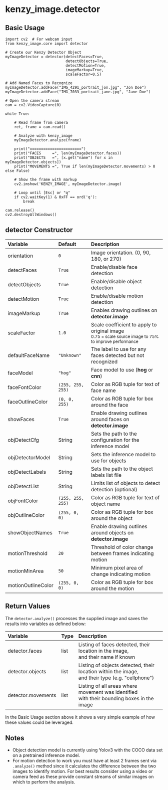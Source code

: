 # kenzy_image.detector

## Basic Usage

```
import cv2  # For webcam input
from kenzy_image.core import detector

# Create our Kenzy Detector Object
myImageDetector = detector(detectFaces=True, 
                           detectObjects=True, 
                           detectMotion=True, 
                           imageMarkup=True, 
                           scaleFactor=0.5)

# Add Named Faces to Recognize
myImageDetector.addFace("IMG_4291_portrait_jon.jpg", "Jon Doe")
myImageDetector.addFace("IMG_7033_portrait_jane.jpg", "Jane Doe")

# Open the camera stream
cam = cv2.VideoCapture(0)

while True:

    # Read frame from camera
    ret, frame = cam.read()

    # Analyze with kenzy_image
    myImageDetector.analyze(frame)

    print("=======================")
    print("FACES     =", len(myImageDetector.faces))
    print("OBJECTS   =", [x.get("name") for x in myImageDetector.objects])
    print("MOVEMENTS =", True if len(myImageDetector.movements) > 0 else False)

    # Show the frame with markup
    cv2.imshow('KENZY_IMAGE', myImageDetector.image)

    # Loop until [Esc] or "q"
    if cv2.waitKey(1) & 0xFF == ord('q'):
        break

cam.release()
cv2.destroyAllWindows()
```

## detector Constructor

| Variable | Default | Description |
| :------- | :------ | :---------- |
| orientation | `0` | Image orientation. (0, 90, 180, or 270) |
| detectFaces | `True` | Enable/disable face detection |
| detectObjects | `True` | Enable/disable object detection |
| detectMotion | `True` | Enable/disable motion detection |
| imageMarkup | `True` | Enables drawing outlines on __detector.image__ |
| scaleFactor | `1.0` | Scale coefficient to apply to original image <br /><small>0.75 = scale source image to 75% to improve performance</small> |
| defaultFaceName | `"Unknown"` | The label to use for any faces detected but not recognized |
| faceModel | `"hog"` | Face model to use (__hog__ or __cnn__)
| faceFontColor | `(255, 255, 255)` | Color as RGB tuple for text of face name |
| faceOutlineColor | `(0, 0, 255)` | Color as RGB tuple for box around the face |
| showFaces | `True` | Enable drawing outlines around faces on __detector.image__ |
| objDetectCfg | String | Sets the path to the configuration for the inference model |
| objDetectorModel | String | Sets the inference model to use for objects |
| objDetectLabels | String | Sets the path to the object labels list file |
| objDetectList | String | Limits list of objects to detect detection (optional) |
| objFontColor | `(255, 255, 255)` | Color as RGB tuple for text of object name |
| objOutlineColor | `(255, 0, 0)` | Color as RGB tuple for box around the object |
| showObjectNames | `True` | Enable drawing outlines around objects on __detector.image__ |
| motionThreshold | `20` | Threshold of color change between frames indicating motion |
| motionMinArea | `50` | Minimum pixel area of change indicating motion |
| motionOutlineColor | `(255, 0, 0)` | Color as RGB tuple for box around the motion |

## Return Values

The `detector.analyze()` processes the supplied image and saves the results into variables as defined below:

| Variable | Type | Description |
| :------- | :------ | :---------- |
| detector.faces | list | Listing of faces detected, their location in the image, <br />and their name if known |
| detector.objects | list | Listing of objects detected, their location within the image, <br /> and their type (e.g. "cellphone") |
| detector.movements | list | Listing of all areas where movement was identified <br /> with their bounding boxes in the image |

In the Basic Usage section above it shows a very simple example of how these values could be leveraged.


## Notes

* Object detection model is currently using Yolov3 with the COCO data set on a pretrained inference model.
* For motion detection to work you must have at least 2 frames sent via `.analyze()` method since it calculates the difference between the two images to identify motion.  For best results consider using a video or camera feed as these provide constant streams of similar images on which to perform the analysis.